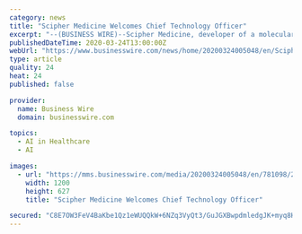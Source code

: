 ```yaml
---
category: news
title: "Scipher Medicine Welcomes Chief Technology Officer"
excerpt: "--(BUSINESS WIRE)--Scipher Medicine, developer of a molecular technology platform used to ensure patients are prescribed most effective therapy, today announces the addition of Slava ... in applying high-throughput molecular technology, machine learning, artificial intelligence and data analysis within the life sciences and healthcare industry."
publishedDateTime: 2020-03-24T13:00:00Z
webUrl: "https://www.businesswire.com/news/home/20200324005048/en/Scipher-Medicine-Welcomes-Chief-Technology-Officer"
type: article
quality: 24
heat: 24
published: false

provider:
  name: Business Wire
  domain: businesswire.com

topics:
  - AI in Healthcare
  - AI

images:
  - url: "https://mms.businesswire.com/media/20200324005048/en/781098/23/Scipher_Medicine_Brand_Guidelines_201811-01.jpg"
    width: 1200
    height: 627
    title: "Scipher Medicine Welcomes Chief Technology Officer"

secured: "C8E7OW3FeV4BaKbe1Qz1eWUQQkW+6NZq3VyQt3/GuJGXBwpdmledgJK+myq8HxmBc4ehsJ/0Iiku9XIN5YnMzgZ93qKrSeVV4Vh4atJMWY7buttS4lm/7m3XmaNNlCk/Y55rY2pZkC+GTESeiVsy0AiVR52JNXrj2x+I4NgmHNwDadjQ5QX5jtnq81ShOqfSLbjJ3F9SWr8oxSP8VEU5uSvyACKirHijIDQU9lxvbYi6z4t26InqdSKsmIgeXxChsOPTcrYcyEsu44HPLOhjBty9UB2xH38t908yhyaC1PDE3+KiuYW8cCoqpnBqXoGS;zGiixWYFyRl/guy2SVhPlg=="
---
```


